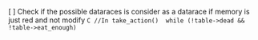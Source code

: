 [ ] Check if the possible dataraces is consider as a datarace if memory is just red and not modify
	```C
		//In take_action() 
		while (!table->dead && !table->eat_enough)
	```
